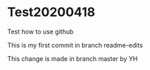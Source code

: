 # Test20200418
Test how to use github

This is my first commit in branch readme-edits

This change is made in branch master by YH
